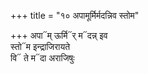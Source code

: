 +++
title = "१० अपामूर्मिर्मदन्निव स्तोम"

+++
अपा᳓म् ऊर्मि᳓र् म᳓दन्न् इव  
स्तो᳓म इन्द्राजिरायते  
वि᳓ ते म᳓दा अराजिषुः